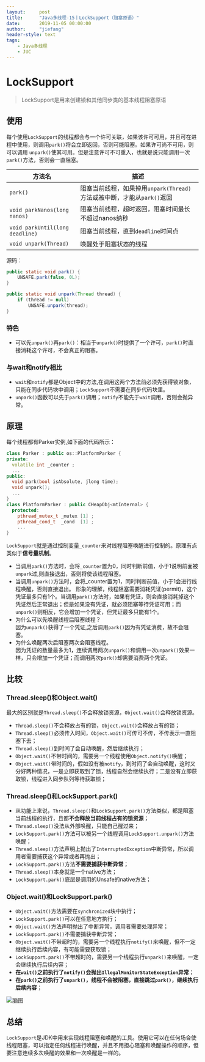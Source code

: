 ```yaml
---
layout:     post
title:      "Java多线程-15丨LockSupport（阻塞原语）"
date:       2019-11-05 00:00:00
author:     "jiefang"
header-style: text
tags:
    - Java多线程
    - JUC
---
```

# LockSupport
>LockSupport是用来创建锁和其他同步类的基本线程阻塞原语

## 使用
每个使用`LockSupport`的线程都会与一个许可关联，如果该许可可用，并且可在进程中使用，则调用`park()`将会立即返回，否则可能阻塞。如果许可尚不可用，则可以调用 `unpark()`使其可用。但是注意许可不可重入，也就是说只能调用一次`park()`方法，否则会一直阻塞。


方法名 | 描述
---|---
 `park()` | 阻塞当前线程，如果掉用`unpark(Thread)`方法或被中断，才能从`park()`返回 
 `void parkNanos(long nanos)` | 阻塞当前线程，超时返回，阻塞时间最长不超过nanos纳秒
 `void parkUntil(long deadline)` |阻塞当前线程，直到`deadline`时间点
 `void unpark(Thread)` |唤醒处于阻塞状态的线程

源码：
```java
public static void park() {
    UNSAFE.park(false, 0L);
}

public static void unpark(Thread thread) {
    if (thread != null)
        UNSAFE.unpark(thread);
}
```
### 特色
- 可以先`unpark()`再`park()`：相当于`unpark()`时提供了一个许可，`park()`时直接消耗这个许可，不会真正的阻塞。
### 与wait和notify相比

- `wait`和`notify`都是Object中的方法,在调用这两个方法前必须先获得锁对象，只能在同步代码块中调用；`LockSupport`不需要在同步代码块里。
- `unpark()`函数可以先于`park()`调用；`notify`不能先于`wait`调用，否则会抛异常。
## 原理
每个线程都有Parker实例,如下面的代码所示：
```c++
class Parker : public os::PlatformParker {
private:
  volatile int _counter ;
  ...
public:
  void park(bool isAbsolute, jlong time);
  void unpark();
  ...
}
class PlatformParker : public CHeapObj<mtInternal> {
  protected:
    pthread_mutex_t _mutex [1] ;
    pthread_cond_t  _cond  [1] ;
    ...
}
```
`LockSupport`就是通过控制变量`_counter`来对线程阻塞唤醒进行控制的。原理有点类似于**信号量机制**。

- 当调用`park()`方法时，会将`_counter`置为0，同时判断前值，小于1说明前面被`unpark`过,则直接退出，否则将使该线程阻塞。
- 当调用`unpark()`方法时，会将_counter置为1，同时判断前值，小于1会进行线程唤醒，否则直接退出。
形象的理解，线程阻塞需要消耗凭证(permit)，这个凭证最多只有1个。当调用`park()`方法时，如果有凭证，则会直接消耗掉这个凭证然后正常退出；但是如果没有凭证，就必须阻塞等待凭证可用；而`unpark()`则相反，它会增加一个凭证，但凭证最多只能有1个。
- 为什么可以先唤醒线程后阻塞线程？</br>
因为`unpark()`获得了一个凭证,之后调用`park()`因为有凭证消费，故不会阻塞。
- 为什么唤醒两次后阻塞两次会阻塞线程。</br>
因为凭证的数量最多为1，连续调用两次`unpark()`和调用一次`unpark()`效果一样，只会增加一个凭证；而调用两次`park()`却需要消费两个凭证。

## 比较
### Thread.sleep()和Object.wait()
最大的区别就是`Thread.sleep()`不会释放锁资源，`Object.wait()`会释放锁资源。
- `Thread.sleep()`不会释放占有的锁，`Object.wait()`会释放占有的锁；
- `Thread.sleep()`必须传入时间，`Object.wait()`可传可不传，不传表示一直阻塞下去；
- `Thread.sleep()`到时间了会自动唤醒，然后继续执行；
- `Object.wait()`不带时间的，需要另一个线程使用`Object.notify()`唤醒；
- `Object.wait()`带时间的，假如没有被`notify`，到时间了会自动唤醒，这时又分好两种情况，一是立即获取到了锁，线程自然会继续执行；二是没有立即获取锁，线程进入同步队列等待获取锁；

### Thread.sleep()和LockSupport.park()
- 从功能上来说，`Thread.sleep()`和`LockSupport.park()`方法类似，都是阻塞当前线程的执行，且都**不会释放当前线程占有的锁资源**；
- `Thread.sleep()`没法从外部唤醒，只能自己醒过来；
- `LockSupport.park()`方法可以被另一个线程调用`LockSupport.unpark()`方法唤醒；
- `Thread.sleep()`方法声明上抛出了`InterruptedException`中断异常，所以调用者需要捕获这个异常或者再抛出；
- `LockSupport.park()`方法**不需要捕获中断异常**；
- `Thread.sleep()`本身就是一个native方法；
- `LockSupport.park()`底层是调用的Unsafe的native方法；

### Object.wait()和LockSupport.park()
- `Object.wait()`方法需要在`synchronized`块中执行；
- `LockSupport.park()`可以在任意地方执行；
- `Object.wait()`方法声明抛出了中断异常，调用者需要处理异常；
- `LockSupport.park()`不需要捕获中断异常；
- `Object.wait()`不带超时的，需要另一个线程执行`notify()`来唤醒，但不一定继续执行后续内容，有可能需要获取锁；
- `LockSupport.park()`不带超时的，需要另一个线程执行`unpark()`来唤醒，一定会继续执行后续内容；
- **在`wait()`之前执行了`notify()`会抛出`IllegalMonitorStateException`异常**；
- **在`park()`之前执行了`unpark()`，线程不会被阻塞，直接跳过`park()`，继续执行后续内容**；

![脑图](https://s2.ax1x.com/2019/12/24/lPBIJJ.png)

## 总结
`LockSupport`是JDK中用来实现线程阻塞和唤醒的工具。使用它可以在任何场合使线程阻塞，可以指定任何线程进行唤醒，并且不用担心阻塞和唤醒操作的顺序，但要注意连续多次唤醒的效果和一次唤醒是一样的。